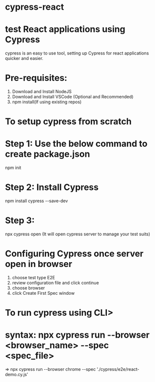 # cypress-react

# test React applications using Cypress
cypress is an easy to use tool, setting up Cypress for react applications quicker and easier.

# Pre-requisites:
1. Download and Install NodeJS
2. Download and Install VSCode (Optional and Recommended)
3. npm install(If using existing repos)
# To setup cypress from scratch
# Step 1: Use the below command to create package.json
 npm init
# Step 2: Install Cypress
npm install cypress --save-dev
# Step 3:
 npx cypress open (It will open cypress server to manage your test suits)
# Configuring Cypress once server open in browser
1. choose test type E2E
2. review configuration file and click continue
3. choose browser 
4. click Create First Spec window

# To run cypress using CLI> 
# syntax: npx cypress run --browser <browser_name> --spec <spec_file>
  => npx cypress run --browser chrome --spec './cypress/e2e/react-demo.cy.js'

  
